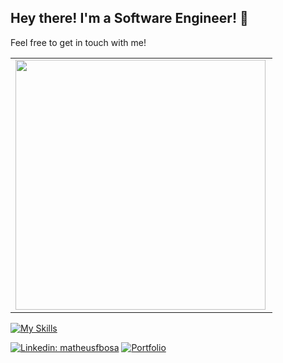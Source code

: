 ## Hey there! I'm a Software Engineer! 👋

Feel free to get in touch with me!

<center>
  <table>
    <tr>
      <td><img width="400px" align="left" src="https://github-readme-stats.vercel.app/api/top-langs/?username=matheusfbosa&hide=html,jupyter%20notebook&layout=compact&theme=dracula" /></td>
    </tr>
  </table>
</center>

[![My Skills](https://skillicons.dev/icons?i=go,nodejs,kotlin,java,elixir,rust,aws,gcp,docker,kubernetes,mongodb,redis,postgres,mysql)](https://skillicons.dev)

[![Linkedin: matheusfbosa](https://img.shields.io/badge/-matheusfbosa-blue?style=flat-square&logo=Linkedin&logoColor=white&link=https://www.linkedin.com/in/matheusfbosa/)](https://www.linkedin.com/in/matheusfbosa/)
[![Portfolio](https://img.shields.io/github/followers/matheusfbosa?label=follow&style=social)](https://matheusfbosa.github.io/)
